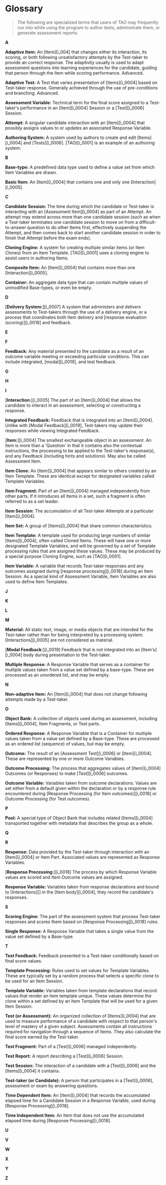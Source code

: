 # Glossary

>The following are specialized terms that users of TAO may frequently run into while using the program to author tests, administrate them, or generate assessment reports.

**A**

**Adaptive Item:** An [Item][i_004] that changes either its interaction, its scoring, or both following unsatisfactory attempts by the Test-taker to provide an correct response. The adaptivity usually is used to adapt assessment questions into learning experiences for the candidate, guiding that person through the Item while scoring performance. Advanced.

**Adaptive Test:** A Test that varies presentation of [Items][i_0004] based on Test-taker response. Generally achieved through the use of pre-conditions and branching. Advanced.

**Assessment Variable:** Technical term for the final score assigned to a Test-taker's performance in an [Item][i_0004] Session or a [Test][i_0006] Session.

**Attempt:** A singular candidate interaction with an [Item][i_0004] that possibly assigns values to or updates an associated Response Variable.

**Authoring System:** A system used by authors to create and edit [Items][i_0004] and [Tests][i_0006]. [TAO][i_0001] is an example of an authoring system.

**B**

**Base-type:** A predefined data type used to define a value set from which Item Variables are drawn.

**Basic Item:** An [Item][i_0004] that contains one and only one [Interaction][i_0005].

**C**

**Candidate Session:** The time during which the candidate or Test-taker is interacting with an [Assessment Item][i_0004] as part of an Attempt. An attempt may extend across more than one candidate session (such as when a Test-taker terminates one candidate session to move on from a difficult-to-answer question to do other Items first, effectively suspending the Attempt, and then comes back to start another candidate session in order to finish that Attempt before the exam ends).

**Cloning Engine:** A system for creating multiple similar items (or Item Clones) from an Item Template. [TAO][i_0001] uses a cloning engine to assist users in authoring Items.

**Composite Item:** An [Item][i_0004] that contains more than one [Interaction][i_0005].

**Container:** An aggregate data type that can contain multiple values of unmodified Base-types, or even be empty.

**D**

[**Delivery System:**][i_0007] A system that administers and delivers assessments to Test-takers through the use of a delivery engine, or a process that coordinates both Item delivery and [response evaluation (scoring)][i_0018] and feedback.

**E**

**F**

**Feedback:** Any material presented to the candidate as a result of an outcome variable meeting or exceeding particular conditions. This can include integrated, [modal][i_0019], and test feedback.

**G**

**H**

**I**

[**Interaction:**][i_0005] The part of an [Item][i_0004] that allows the candidate to interact in an assessment, selecting or constructing a response.

**Integrated Feedback:** Feedback that is integrated into an [Item][i_0004]. Unlike with [Modal Feedback][i_0019], Test-takers may update their responses while viewing Integrated Feedback.

[**Item:**][i_0004] The smallest exchangeable object in an assessment. An item is more than a 'Question' in that it contains also the contextual instructions, the processing to be applied to the Test-taker's response(s), and any Feedback (including hints and solutions). May also be called Assessment Item.

**Item Clone:** An [Item][i_0004] that appears similar to others created by an Item Template. These are identical except for designated variables called Template Variables.

**Item Fragment:** Part of an [Item][i_0004] managed independently from other parts. If it introduces all Items in a set, such a fragment is often referred to as a set leader.

**Item Session:** The accumulation of all Test-taker Attempts at a particular [Item][i_0004].

**Item Set:** A group of [Items][i_0004] that share common characteristics. 

**Item Template:** A template used for producing large numbers of similar [Items][i_0004], often called Cloned Items. These will have one or more designated Template Variables, and will be governed by a set of Template processing rules that are assigned these values. These may be produced by a special purpose Cloning Engine, such as [TAO][i_0001].

**Item Variable:** A variable that records Test-taker responses and any outcomes assigned during [response processing][i_0018] during an Item Session. As a special kind of Assessment Variable, Item Variables are also used to define Item Templates.

**J**

**K**

**L**

**M**

**Material:** All static text, image, or media objects that are intended for the Test-taker rather than for being interpreted by a processing system. [Interactions][i_0005] are not considered as material.

[**Modal Feedback:**][i_0019] Feedback that is not integrated into an [Item's][i_0004] body during presentation to the Test-taker.

**Multiple Response:** A Response Variable that serves as a container for multiple values taken from a value set defined by a base-type. These are processed as an unordered list, and may be empty.

**N**

**Non-adaptive Item:** An [Item][i_0004] that does not change following attempts made by a Test-taker.

**O**

**Object Bank:** A collection of objects used during an assessment, including [Items][i_0004], Item Fragments, or Test parts.

**Ordered Response:** A Response Variable that is a Container for multiple values taken from a value set defined by a Base-type. These are processed as an ordered list (sequence) of values, but may be empty.

**Outcome:** The result of an [Assessment Test][i_0006] or [Item][i_0004]. These are represented by one or more Outcome Variables.

**Outcome Processing:** The process that aggregates values of [Item][i_0004] Outcomes (or Responses) to make [Test][i_0006] outcomes.

**Outcome Variable:** Variables taken from outcome declarations. Values are set either from a default given within the declaration or by a response rule encountered during [Response Processing (for Item outcomes)][i_0018] or Outcome Processing (for Test outcomes).

**P**

**Pool:** A special type of Object Bank that includes related [Items][i_0004] transported together with metadata that describes the group as a whole.

**Q**

**R**

**Response:** Data provided by the Test-taker through interaction with an [Item][i_0004] or Item Part. Associated values are represented as Response Variables.

[**Response Processing:**][i_0018] The process by which Response Variable values are scored and Item Outcome values are assigned.

**Response Variable:** Variables taken from response declarations and bound to [Interactions][] in the [Item body][i_0004], they record the candidate's responses.

**S**

**Scoring Engine:** The part of the assessment system that process Test-taker responses and scores them based on [Response Processing][i_0018] rules.

**Single Response:** A Response Variable that takes a single value from the value set defined by a Base-type.

**T**

**Test Feedback:** Feedback presented to a Test-taker conditionally based on final score values.

**Template Processing:** Rules used to set values for Template Variables. These are typically set by a random process that selects a specific clone to be used for an Item Session.

**Template Variable:** Variables taken from template declarations that record values that render an item template unique. These values determine the clone within a set defined by an Item Template that will be used for a given Item Session.

**Test (or Assessment):** An organized collection of [Items][i_0004] that are used to measure performance of a candidate with respect to that person's level of mastery of a given subject. Assessments contain all instructions required for navigation through a sequence of Items. They also calculate the final score earned by the Test-taker.

**Test Fragment:** Part of a [Test][i_0006] managed independently.

**Test Report:** A report describing a [Test][i_0006] Session.

**Test Session:** The interaction of a candidate with a [Test][i_0006] and the [Items][i_0004] it contains.

**Test-taker (or Candidate):** A person that participates in a [Test][i_0006], assessment or exam by answering questions.

**Time Dependent Item:** An [Item][i_0004] that records the accumulated elapsed time for a Candidate Session in a Response Variable, used during [Response Processing][i_0018].

**Time Independent Item:** An Item that does not use the accumulated elapsed time during [Response Processing][i_0018].

**U**

**V**

**W**

**X**

**Y**

**Z**
